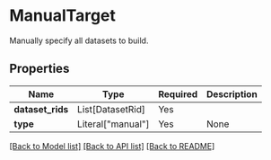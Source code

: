 # ManualTarget

Manually specify all datasets to build.

## Properties
| Name | Type | Required | Description |
| ------------ | ------------- | ------------- | ------------- |
**dataset_rids** | List[DatasetRid] | Yes |  |
**type** | Literal["manual"] | Yes | None |


[[Back to Model list]](../../../README.md#models-v2-link) [[Back to API list]](../../README.md#documentation-for-api-endpoints) [[Back to README]](../../README.md)
